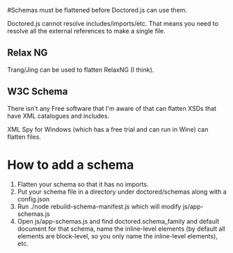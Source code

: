 #Schemas must be flattened before Doctored.js can use them.

Doctored.js cannot resolve includes/imports/etc. That means you need to resolve all the external references to make a single file.

## Relax NG
Trang/Jing can be used to flatten RelaxNG (I think).

## W3C Schema
There isn't any Free software that I'm aware of that can flatten XSDs that have XML catalogues and includes.

XML Spy for Windows (which has a free trial and can run in Wine) can flatten files.

# How to add a schema
1. Flatten your schema so that it has no imports.
1. Put your schema file in a directory under doctored/schemas along with a config.json
1. Run ./node rebuild-schema-manifest.js which will modify js/app-schemas.js
1. Open js/app-schemas.js and find doctored.schema_family and default document for that schema, name the inline-level elements (by default all elements are block-level, so you only name the inline-level elements), etc.

